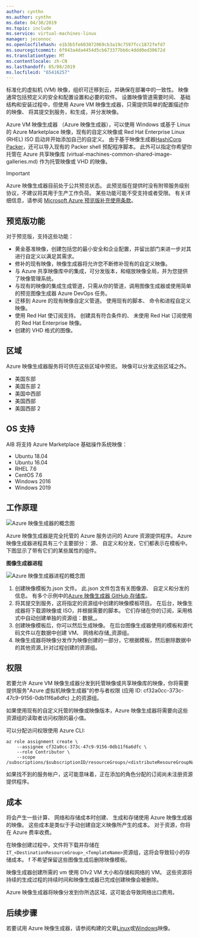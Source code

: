 ```yaml
---
author: cynthn
ms.author: cynthn
ms.date: 04/30/2019
ms.topic: include
ms.service: virtual-machines-linux
manager: jeconnoc
ms.openlocfilehash: e1b3b5fe603072069cb3a19c7597fcc1872fefd7
ms.sourcegitcommit: 6f043a4da4454d5cb673377bb6c4ddd0ed30672d
ms.translationtype: MT
ms.contentlocale: zh-CN
ms.lasthandoff: 05/08/2019
ms.locfileid: "65416257"
---
```

标准化的虚拟机 (VM) 映像，组织可迁移到云，并确保在部署中的一致性。 映像通常包括预定义的安全和配置设置和必要的软件。 设置映像管道需要时间、 基础结构和安装过程中，但使用 Azure VM 映像生成器，只需提供简单的配置描述你的映像、 将其提交到服务，和生成，并分发映像。
 
Azure VM 映像生成器 （Azure 映像生成器），可以使用 Windows 或基于 Linux 的 Azure Marketplace 映像，现有的自定义映像或 Red Hat Enterprise Linux (RHEL) ISO 启动并开始添加自己的自定义。 由于基于映像生成器[HashiCorp Packer](https://packer.io/)，还可以导入现有的 Packer shell 预配程序脚本。 此外可以指定你希望你托管在 Azure 共享映像库 (virtual-machines-common-shared-image-galleries.md) 作为托管映像或 VHD 的映像。

> [!IMPORTANT]
> Azure 映像生成器目前处于公共预览状态。
> 此预览版在提供时没有附带服务级别协议，不建议将其用于生产工作负荷。 某些功能可能不受支持或者受限。 有关详细信息，请参阅 [Microsoft Azure 预览版补充使用条款](https://azure.microsoft.com/support/legal/preview-supplemental-terms/)。

## <a name="preview-features"></a>预览版功能

对于预览版，支持这些功能：

- 黄金基准映像，创建包括您的最小安全和企业配置，并留出部门来进一步对其进行自定义以满足其需求。
- 修补的现有映像，映像生成器将允许您不断修补现有的自定义映像。
- 与 Azure 共享映像库中的集成，可分发版本，和缩放映像全局，并为您提供了映像管理系统。
- 与现有的映像的集成生成管道，只需从你的管道，调用图像生成器或使用简单的预览图像生成器 Azure DevOps 任务。
- 迁移到 Azure 的现有映像自定义管道。 使用现有的脚本、 命令和进程自定义映像。
- 使用 Red Hat 使订阅支持。 创建具有符合条件的、 未使用 Red Hat 订阅使用的 Red Hat Enterprise 映像。
- 创建的 VHD 格式的图像。
 

## <a name="regions"></a>区域
Azure 映像生成器服务将可供在这些区域中预览。 映像可以分发这些区域之外。
- 美国东部
- 美国东部 2
- 美国中西部
- 美国西部
- 美国西部 2

## <a name="os-support"></a>OS 支持
AIB 将支持 Azure Marketplace 基础操作系统映像：
- Ubuntu 18.04
- Ubuntu 16.04
- RHEL 7.6
- CentOS 7.6
- Windows 2016
- Windows 2019


## <a name="how-it-works"></a>工作原理


![Azure 映像生成器的概念图](./media/virtual-machines-image-builder-overview/image-builder.png)

Azure 映像生成器是完全托管的 Azure 服务访问的 Azure 资源提供程序。 Azure 映像生成器进程具有三个主要部分： 源、 自定义和分发，它们都表示在模板中。 下图显示了带有它们的某些属性的组件。 
 


**图像生成器进程** 

![Azure 映像生成器进程的概念图](./media/virtual-machines-image-builder-overview/image-builder-process.png)

1. 创建映像模板为.json 文件。 此.json 文件包含有关图像源、 自定义和分发的信息。 有多个示例中的[Azure 映像生成器 GitHub 存储库](https://github.com/danielsollondon/azvmimagebuilder/tree/master/quickquickstarts)。
1. 将其提交到服务，这将指定的资源组中创建的映像模板项目。 在后台，映像生成器将下载源映像或 ISO，并根据需要的脚本。 它们存储在你的订阅，采用格式中自动创建单独的资源组：数据<DestinationResourceGroup>_<TemplateName>。 
1. 创建映像模板后，你可以然后生成映像。 在后台图像生成器使用的模板和源代码文件以在数据中创建 VM、 网络和存储<DestinationResourceGroup>_<TemplateName>资源组。
1. 映像生成器将映像分发作为映像创建的一部分，它根据模板，然后删除数据中的其他资源<DestinationResourceGroup>_<TemplateName>针对过程创建的资源组。


## <a name="permissions"></a>权限

若要允许 Azure VM 映像生成器分发到托管映像或共享映像库的映像，你将需要提供服务"Azure 虚拟机映像生成器"的参与者权限 (应用 ID: cf32a0cc-373c-47c9-9156-0db11f6a6dfc) 上的资源组。 

如果使用现有的自定义托管的映像或映像版本，Azure 映像生成器将需要向这些资源组的读取者访问权限的最小值。

可以分配访问权限使用 Azure CLI:

```azurecli-interactive
az role assignment create \
    --assignee cf32a0cc-373c-47c9-9156-0db11f6a6dfc \
    --role Contributor \
    --scope /subscriptions/$subscriptionID/resourceGroups/<distributeResoureGroupName>
```

如果找不到的服务帐户，这可能意味着，正在添加的角色分配的订阅尚未注册资源提供程序。


## <a name="costs"></a>成本
将会产生一些计算、 网络和存储成本时创建、 生成和存储使用 Azure 映像生成器的映像。 这些成本是类似于手动创建自定义映像所产生的成本。 对于资源，你将在 Azure 费率收费。 

在映像创建过程中，文件将下载并存储在`IT_<DestinationResourceGroup>_<TemplateName>`资源组，这将会导致较小的存储成本。 f 不希望保留这些图像生成后删除映像模板。
 
映像生成器创建所需的 vm 使用 D1v2 VM 大小和存储和网络的 VM。 这些资源将持续的生成过程的持续时间和映像生成器已完成创建映像会被删除。 
 
Azure 映像生成器将映像分发到你所选区域，这可能会导致网络出口费用。
 
## <a name="next-steps"></a>后续步骤 
 
若要试用 Azure 映像生成器，请参阅构建的文章[Linux](../articles/virtual-machines/linux/image-builder.md)或[Windows](../articles/virtual-machines/windows/image-builder.md)映像。
 
 
